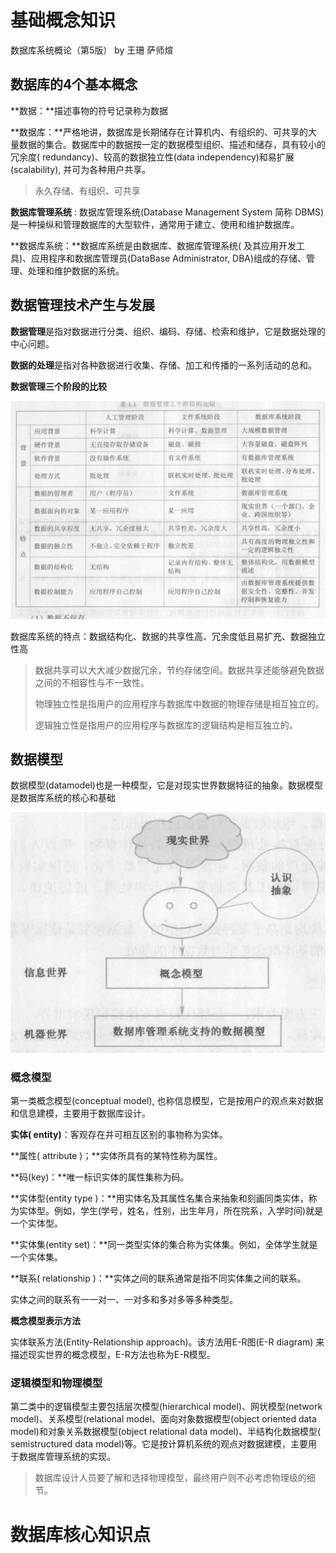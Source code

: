 # 基础概念知识

数据库系统概论（第5版） by 王珊 萨师煊 

## 数据库的4个基本概念

**数据：**描述事物的符号记录称为数据

**数据库：**严格地讲，数据库是长期储存在计算机内、有组织的、可共享的大量数据的集合。数据库中的数据按一定的数据模型组织、描述和储存，具有较小的冗余度( redundancy)、较高的数据独立性(data independency)和易扩展(scalability), 并可为各种用户共享。

> 永久存储、有组织、可共享

**数据库管理系统** : 数据库管理系统(Database Management System 简称 DBMS)是一种操纵和管理数据库的大型软件，通常用于建立、使用和维护数据库。

**数据库系统：**数据库系统是由数据库、数据库管理系统( 及其应用开发工具)、应用程序和数据库管理员(DataBase Administrator, DBA)组成的存储、管理、处理和维护数据的系统。

## 数据管理技术产生与发展

**数据管理**是指对数据进行分类、组织、编码、存储、检索和维护，它是数据处理的中心问题。

**数据的处理**是指对各种数据进行收集、存储、加工和传播的一系列活动的总和。

**数据管理三个阶段的比较**

![image-20220411134844553](../images/数据库基础Assets/数据管理三个阶段的比较.png)

数据库系统的特点：数据结构化、数据的共享性高、冗余度低且易扩充、数据独立性高

> 数据共享可以大大减少数据冗余，节约存储空间。数据共享还能够避免数据之间的不相容性与不一致性。
>
> 物理独立性是指用户的应用程序与数据库中数据的物理存储是相互独立的。
>
> 逻辑独立性是指用户的应用程序与数据库的逻辑结构是相互独立的。

## 数据模型

数据模型(datamodel)也是一种模型，它是对现实世界数据特征的抽象。数据模型是数据库系统的核心和基础

![image-20220411135934559](../images/数据库基础Assets/对现实世界抽象过程.png)

### 概念模型

第一类概念模型(conceptual model), 也称信息模型，它是按用户的观点来对数据和信息建模，主要用于数据库设计。

**实体( entity)**：客观存在并可相互区别的事物称为实体。

**属性( attribute )；**实体所具有的某特性称为属性。

**码(key)：**唯一标识实体的属性集称为码。

**实体型(entity type )：**用实体名及其属性名集合来抽象和刻画同类实体，称为实体型。例如，学生(学号，姓名，性别，出生年月，所在院系，入学时间)就是一个实体型。

**实体集(entity set)：**同一类型实体的集合称为实体集。例如，全体学生就是一个实体集。

**联系( relationship )：**实体之间的联系通常是指不同实体集之间的联系。

实体之间的联系有一一对一、一对多和多对多等多种类型。



**概念模型表示方法**

实体联系方法(Entity-Relationship approach)。该方法用E-R图(E-R diagram) 来描述现实世界的概念模型，E-R方法也称为E-R模型。

### 逻辑模型和物理模型

第二类中的逻辑模型主要包括层次模型(hierarchical model)、网状模型(network model)、关系模型(relational model、面向对象数据模型(object oriented data model)和对象关系数据模型(object relational data model)、半结构化数据模型( semistructured data model)等。它是按计算机系统的观点对数据建模，主要用于数据库管理系统的实现。

> 数据库设计人员要了解和选择物理模型，最终用户则不必考虑物理级的细节。

# 数据库核心知识点

